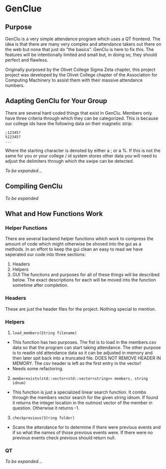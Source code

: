 # GenClue

## Purpose
GenClu is a very simple attendance program which uses a QT frontend. The idea is that there are many very complex and attendance takers out there on the web but none that just do "the basics". GenClu is here to fix this. The features will be intentionally limited and small but, in doing so, they should perfect and flawless. 

Originally purposed by the Olivet College Sigma Zeta chapter, this project project was developed by the Olivet College chapter  of the Association for Computing Machinery to assist them with their massive attendance numbers. 

## Adapting GenClu for Your Group

There are several hard coded things that exist in GenClu. Members only have three criteria through which they can be categorized. This is because our college ids have the following data on their magnetic strip:
```
;12345?
%12345?
...
```
Where the starting character is denoted by either a ; or a %. If this is not the same for you or your college / id system stores other data you will need to adjust the delimiters through which the swipe can be detected. 

_To be expanded_...

## Compiling GenClu

_To be expanded_

## What and How Functions Work

### Helper Functions
There are several backend helper functions which work to compress the amount of code which might otherwise be shoved into the gui as a methods. In an effort to keep the gui clean an easy to read we have seperated our code into three sections:
1. Headers
2. Helpers
3. GUI
The functions and purposes for all of these things will be described below. The exact descriptions for each will be moved into the function sometime after completion. 

### Headers
These are just the header files for the project. Nothing special to mention.

### Helpers

1. ```load_members(String filename)```
 * This function has two purposes. The fist is to load in the members.csv data so that the program can start taking attendance. The other purpose is to readin old attendance data so it can be adjusted in memory and then later spit back into a truncated file. DOES NOT REMOVE HEADER IN MEMORY. The csv header is left as the first entry in the vector!
 * Needs some refactoring.
2. ```memberexists(std::vector<std::vector<string>> members, string idnum)```
 * This function is just a specialized linear search function. It combs through the members vector search for the given string idnum. If found it returns the integer location in the outmost vector of the member in question. Otherwise it returns -1.
3. ```checkprevious(String folder)```
 * Scans the attendance for to determine if there were previous events and if so what the names of those previous events were. If there were no previous events check previous should return null.

### QT

_To be expanded_...
